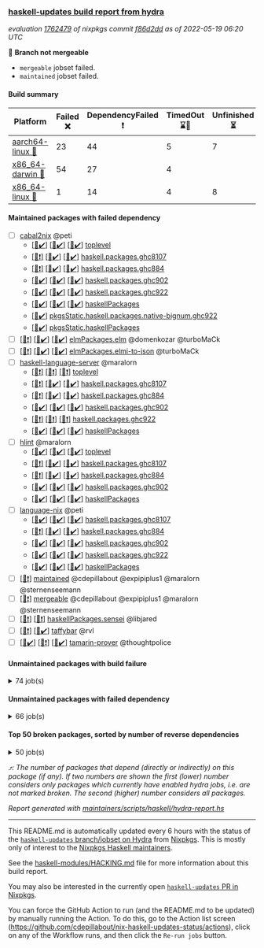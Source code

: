 ### [haskell-updates build report from hydra](https://hydra.nixos.org/jobset/nixpkgs/haskell-updates)
*evaluation [1762479](https://hydra.nixos.org/eval/1762479) of nixpkgs commit [f86d2dd](https://github.com/NixOS/nixpkgs/commits/f86d2dd756d46bb438ec78fca89a749a8f21ad05) as of 2022-05-19 06:20 UTC*

:red_circle: **Branch not mergeable**
  * `mergeable` jobset failed.
  * `maintained` jobset failed.

#### Build summary

 | Platform | Failed :x: | DependencyFailed :heavy_exclamation_mark: | TimedOut :hourglass::no_entry_sign: | Unfinished :hourglass_flowing_sand: | Success :heavy_check_mark: | 
 | --- | --- | --- | --- | --- | --- | 
 | [aarch64-linux :iphone:](https://hydra.nixos.org/eval/1762479?filter=.aarch64-linux) | 23 | 44 | 5 | 7 | 6211 | 
 | [x86_64-darwin :apple:](https://hydra.nixos.org/eval/1762479?filter=.x86_64-darwin) | 54 | 27 | 4 |  | 6143 | 
 | [x86_64-linux :penguin:](https://hydra.nixos.org/eval/1762479?filter=.x86_64-linux) | 1 | 14 | 4 | 8 | 6289 | 
#### Maintained packages with failed dependency
- [ ] [cabal2nix](https://hydra.nixos.org/eval/1762479?filter=cabal2nix) @peti
  - [[:iphone::heavy_check_mark:]](https://hydra.nixos.org/build/177437343) [[:apple::heavy_check_mark:]](https://hydra.nixos.org/build/177437324) [[:penguin::heavy_check_mark:]](https://hydra.nixos.org/build/177437342) [toplevel](https://hydra.nixos.org/eval/1762479?filter=cabal2nix)
  - [[:iphone::heavy_exclamation_mark:]](https://hydra.nixos.org/build/177265163) [[:apple::heavy_check_mark:]](https://hydra.nixos.org/build/177279640) [[:penguin::heavy_check_mark:]](https://hydra.nixos.org/build/177277289) [haskell.packages.ghc8107](https://hydra.nixos.org/eval/1762479?filter=haskell.packages.ghc8107.cabal2nix)
  - [[:iphone::heavy_exclamation_mark:]](https://hydra.nixos.org/build/177267878) [[:apple::heavy_check_mark:]](https://hydra.nixos.org/build/177278312) [[:penguin::heavy_check_mark:]](https://hydra.nixos.org/build/177280110) [haskell.packages.ghc884](https://hydra.nixos.org/eval/1762479?filter=haskell.packages.ghc884.cabal2nix)
  - [[:iphone::heavy_check_mark:]](https://hydra.nixos.org/build/177279425) [[:apple::heavy_check_mark:]](https://hydra.nixos.org/build/177281409) [[:penguin::heavy_check_mark:]](https://hydra.nixos.org/build/177268280) [haskell.packages.ghc902](https://hydra.nixos.org/eval/1762479?filter=haskell.packages.ghc902.cabal2nix)
  - [[:iphone::heavy_check_mark:]](https://hydra.nixos.org/build/177275772) [[:apple::heavy_check_mark:]](https://hydra.nixos.org/build/177282499) [[:penguin::heavy_check_mark:]](https://hydra.nixos.org/build/177264855) [haskell.packages.ghc922](https://hydra.nixos.org/eval/1762479?filter=haskell.packages.ghc922.cabal2nix)
  - [[:iphone::heavy_check_mark:]](https://hydra.nixos.org/build/177274853) [[:apple::heavy_check_mark:]](https://hydra.nixos.org/build/177269448) [[:penguin::heavy_check_mark:]](https://hydra.nixos.org/build/177265853) [haskellPackages](https://hydra.nixos.org/eval/1762479?filter=haskellPackages.cabal2nix)
  -   [[:penguin::heavy_check_mark:]](https://hydra.nixos.org/build/177275525) [pkgsStatic.haskell.packages.native-bignum.ghc922](https://hydra.nixos.org/eval/1762479?filter=pkgsStatic.haskell.packages.native-bignum.ghc922.cabal2nix)
  -   [[:penguin::heavy_check_mark:]](https://hydra.nixos.org/build/177282560) [pkgsStatic.haskellPackages](https://hydra.nixos.org/eval/1762479?filter=pkgsStatic.haskellPackages.cabal2nix)
- [ ] [[:iphone::heavy_exclamation_mark:]](https://hydra.nixos.org/build/177437318) [[:apple::heavy_check_mark:]](https://hydra.nixos.org/build/177437347) [[:penguin::heavy_check_mark:]](https://hydra.nixos.org/build/177437341) [elmPackages.elm](https://hydra.nixos.org/eval/1762479?filter=elmPackages.elm) @domenkozar @turboMaCk
- [ ] [[:iphone::heavy_exclamation_mark:]](https://hydra.nixos.org/build/177281162) [[:apple::heavy_check_mark:]](https://hydra.nixos.org/build/177283211) [[:penguin::heavy_check_mark:]](https://hydra.nixos.org/build/177266874) [elmPackages.elmi-to-json](https://hydra.nixos.org/eval/1762479?filter=elmPackages.elmi-to-json) @turboMaCk
- [ ] [haskell-language-server](https://hydra.nixos.org/eval/1762479?filter=haskell-language-server) @maralorn
  - [[:iphone::heavy_exclamation_mark:]](https://hydra.nixos.org/build/177281890) [[:apple::heavy_exclamation_mark:]](https://hydra.nixos.org/build/177280337) [[:penguin::heavy_exclamation_mark:]](https://hydra.nixos.org/build/177266132) [toplevel](https://hydra.nixos.org/eval/1762479?filter=haskell-language-server)
  - [[:iphone::heavy_exclamation_mark:]](https://hydra.nixos.org/build/177281303) [[:apple::heavy_check_mark:]](https://hydra.nixos.org/build/177276866) [[:penguin::heavy_check_mark:]](https://hydra.nixos.org/build/177283258) [haskell.packages.ghc8107](https://hydra.nixos.org/eval/1762479?filter=haskell.packages.ghc8107.haskell-language-server)
  - [[:iphone::heavy_exclamation_mark:]](https://hydra.nixos.org/build/177280750) [[:apple::heavy_check_mark:]](https://hydra.nixos.org/build/177267799) [[:penguin::heavy_check_mark:]](https://hydra.nixos.org/build/177283789) [haskell.packages.ghc884](https://hydra.nixos.org/eval/1762479?filter=haskell.packages.ghc884.haskell-language-server)
  - [[:iphone::heavy_check_mark:]](https://hydra.nixos.org/build/177270948) [[:apple::heavy_check_mark:]](https://hydra.nixos.org/build/177268894) [[:penguin::heavy_check_mark:]](https://hydra.nixos.org/build/177265103) [haskell.packages.ghc902](https://hydra.nixos.org/eval/1762479?filter=haskell.packages.ghc902.haskell-language-server)
  - [[:iphone::heavy_exclamation_mark:]](https://hydra.nixos.org/build/177269643) [[:apple::heavy_exclamation_mark:]](https://hydra.nixos.org/build/177271493) [[:penguin::heavy_exclamation_mark:]](https://hydra.nixos.org/build/177266738) [haskell.packages.ghc922](https://hydra.nixos.org/eval/1762479?filter=haskell.packages.ghc922.haskell-language-server)
  - [[:iphone::heavy_check_mark:]](https://hydra.nixos.org/build/177280344) [[:apple::heavy_check_mark:]](https://hydra.nixos.org/build/177269016) [[:penguin::heavy_check_mark:]](https://hydra.nixos.org/build/177283942) [haskellPackages](https://hydra.nixos.org/eval/1762479?filter=haskellPackages.haskell-language-server)
- [ ] [hlint](https://hydra.nixos.org/eval/1762479?filter=hlint) @maralorn
  - [[:iphone::heavy_check_mark:]](https://hydra.nixos.org/build/177282428) [[:apple::heavy_check_mark:]](https://hydra.nixos.org/build/177268912) [[:penguin::heavy_check_mark:]](https://hydra.nixos.org/build/177269543) [toplevel](https://hydra.nixos.org/eval/1762479?filter=hlint)
  - [[:iphone::heavy_exclamation_mark:]](https://hydra.nixos.org/build/177267131) [[:apple::heavy_check_mark:]](https://hydra.nixos.org/build/177269664) [[:penguin::heavy_check_mark:]](https://hydra.nixos.org/build/177270157) [haskell.packages.ghc8107](https://hydra.nixos.org/eval/1762479?filter=haskell.packages.ghc8107.hlint)
  - [[:iphone::heavy_exclamation_mark:]](https://hydra.nixos.org/build/177279820) [[:apple::heavy_check_mark:]](https://hydra.nixos.org/build/177279213) [[:penguin::heavy_check_mark:]](https://hydra.nixos.org/build/177281228) [haskell.packages.ghc884](https://hydra.nixos.org/eval/1762479?filter=haskell.packages.ghc884.hlint)
  - [[:iphone::heavy_check_mark:]](https://hydra.nixos.org/build/177280921) [[:apple::heavy_check_mark:]](https://hydra.nixos.org/build/177267679) [[:penguin::heavy_check_mark:]](https://hydra.nixos.org/build/177273487) [haskell.packages.ghc902](https://hydra.nixos.org/eval/1762479?filter=haskell.packages.ghc902.hlint)
  - [[:iphone::heavy_check_mark:]](https://hydra.nixos.org/build/177282727) [[:apple::heavy_check_mark:]](https://hydra.nixos.org/build/177273971) [[:penguin::heavy_check_mark:]](https://hydra.nixos.org/build/177271442) [haskellPackages](https://hydra.nixos.org/eval/1762479?filter=haskellPackages.hlint)
- [ ] [language-nix](https://hydra.nixos.org/eval/1762479?filter=language-nix) @peti
  - [[:iphone::heavy_check_mark:]](https://hydra.nixos.org/build/177269225) [[:apple::heavy_check_mark:]](https://hydra.nixos.org/build/177268167) [[:penguin::heavy_check_mark:]](https://hydra.nixos.org/build/177277610) [haskell.packages.ghc8107](https://hydra.nixos.org/eval/1762479?filter=haskell.packages.ghc8107.language-nix)
  - [[:iphone::heavy_exclamation_mark:]](https://hydra.nixos.org/build/177276535) [[:apple::heavy_check_mark:]](https://hydra.nixos.org/build/177274864) [[:penguin::heavy_check_mark:]](https://hydra.nixos.org/build/177281748) [haskell.packages.ghc884](https://hydra.nixos.org/eval/1762479?filter=haskell.packages.ghc884.language-nix)
  - [[:iphone::heavy_check_mark:]](https://hydra.nixos.org/build/177271855) [[:apple::heavy_check_mark:]](https://hydra.nixos.org/build/177279955) [[:penguin::heavy_check_mark:]](https://hydra.nixos.org/build/177270808) [haskell.packages.ghc902](https://hydra.nixos.org/eval/1762479?filter=haskell.packages.ghc902.language-nix)
  - [[:iphone::heavy_check_mark:]](https://hydra.nixos.org/build/177283081) [[:apple::heavy_check_mark:]](https://hydra.nixos.org/build/177273761) [[:penguin::heavy_check_mark:]](https://hydra.nixos.org/build/177273676) [haskell.packages.ghc922](https://hydra.nixos.org/eval/1762479?filter=haskell.packages.ghc922.language-nix)
  - [[:iphone::heavy_check_mark:]](https://hydra.nixos.org/build/177273367) [[:apple::heavy_check_mark:]](https://hydra.nixos.org/build/177267535) [[:penguin::heavy_check_mark:]](https://hydra.nixos.org/build/177267611) [haskellPackages](https://hydra.nixos.org/eval/1762479?filter=haskellPackages.language-nix)
- [ ] [[:penguin::heavy_exclamation_mark:]](https://hydra.nixos.org/build/177437355) [maintained](https://hydra.nixos.org/eval/1762479?filter=maintained) @cdepillabout @expipiplus1 @maralorn @sternenseemann
- [ ] [[:penguin::heavy_exclamation_mark:]](https://hydra.nixos.org/build/177437346) [mergeable](https://hydra.nixos.org/eval/1762479?filter=mergeable) @cdepillabout @expipiplus1 @maralorn @sternenseemann
- [ ] [[:iphone::heavy_exclamation_mark:]](https://hydra.nixos.org/build/177269821) [[:penguin::heavy_exclamation_mark:]](https://hydra.nixos.org/build/177268313) [haskellPackages.sensei](https://hydra.nixos.org/eval/1762479?filter=haskellPackages.sensei) @libjared
- [ ] [[:iphone::heavy_exclamation_mark:]](https://hydra.nixos.org/build/177275897) [[:penguin::heavy_check_mark:]](https://hydra.nixos.org/build/177267323) [taffybar](https://hydra.nixos.org/eval/1762479?filter=taffybar) @rvl
- [ ] [[:iphone::heavy_check_mark:]](https://hydra.nixos.org/build/177280518) [[:apple::heavy_exclamation_mark:]](https://hydra.nixos.org/build/177266679) [[:penguin::heavy_check_mark:]](https://hydra.nixos.org/build/177275832) [tamarin-prover](https://hydra.nixos.org/eval/1762479?filter=tamarin-prover) @thoughtpolice
#### Unmaintained packages with build failure
<details><summary>74 job(s) </summary>

- [ ] [[:iphone::heavy_check_mark:]](https://hydra.nixos.org/build/177278696) [[:apple::x:]](https://hydra.nixos.org/build/177280862) [[:penguin::heavy_check_mark:]](https://hydra.nixos.org/build/177269689) [haskellPackages.di-core](https://hydra.nixos.org/eval/1762479?filter=haskellPackages.di-core)  :arrow_heading_up: 8 | 11
- [ ] [[:iphone::x:]](https://hydra.nixos.org/build/177280266) [[:apple::heavy_check_mark:]](https://hydra.nixos.org/build/177278844) [[:penguin::heavy_check_mark:]](https://hydra.nixos.org/build/177269810) [haskellPackages.OrderedBits](https://hydra.nixos.org/eval/1762479?filter=haskellPackages.OrderedBits)  :arrow_heading_up: 5 | 36
- [ ] [[:iphone::x:]](https://hydra.nixos.org/build/177277657) [[:apple::heavy_check_mark:]](https://hydra.nixos.org/build/177270180) [[:penguin::heavy_check_mark:]](https://hydra.nixos.org/build/177270075) [haskellPackages.hw-json-simd](https://hydra.nixos.org/eval/1762479?filter=haskellPackages.hw-json-simd)  :arrow_heading_up: 2 | 8
- [ ] [[:iphone::x:]](https://hydra.nixos.org/build/177270102) [[:apple::heavy_check_mark:]](https://hydra.nixos.org/build/177268767) [[:penguin::heavy_check_mark:]](https://hydra.nixos.org/build/177268393) [haskellPackages.hw-simd](https://hydra.nixos.org/eval/1762479?filter=haskellPackages.hw-simd)  :arrow_heading_up: 2 | 8
- [ ] [[:iphone::x:]](https://hydra.nixos.org/build/177273739) [[:apple::heavy_check_mark:]](https://hydra.nixos.org/build/177267343) [[:penguin::heavy_check_mark:]](https://hydra.nixos.org/build/177277135) [haskellPackages.cdar-mBound](https://hydra.nixos.org/eval/1762479?filter=haskellPackages.cdar-mBound)  :arrow_heading_up: 2 | 2
- [ ] [[:iphone::x:]](https://hydra.nixos.org/build/177272073) [[:apple::heavy_check_mark:]](https://hydra.nixos.org/build/177271288) [[:penguin::heavy_check_mark:]](https://hydra.nixos.org/build/177267403) [haskellPackages.quic](https://hydra.nixos.org/eval/1762479?filter=haskellPackages.quic)  :arrow_heading_up: 2 | 2
- [ ] [[:iphone::x:]](https://hydra.nixos.org/build/177272252) [[:apple::heavy_check_mark:]](https://hydra.nixos.org/build/177271239) [[:penguin::heavy_check_mark:]](https://hydra.nixos.org/build/177269084) [haskellPackages.freetype2](https://hydra.nixos.org/eval/1762479?filter=haskellPackages.freetype2)  :arrow_heading_up: 1 | 8
- [ ] [[:iphone::heavy_check_mark:]](https://hydra.nixos.org/build/177268342) [[:apple::x:]](https://hydra.nixos.org/build/177272543) [[:penguin::heavy_check_mark:]](https://hydra.nixos.org/build/177271283) [haskellPackages.free-vector-spaces](https://hydra.nixos.org/eval/1762479?filter=haskellPackages.free-vector-spaces)  :arrow_heading_up: 1 | 7
- [ ] [[:iphone::x:]](https://hydra.nixos.org/build/177283057) [[:apple::heavy_check_mark:]](https://hydra.nixos.org/build/177272756) [[:penguin::heavy_check_mark:]](https://hydra.nixos.org/build/177269180) [haskellPackages.long-double](https://hydra.nixos.org/eval/1762479?filter=haskellPackages.long-double)  :arrow_heading_up: 1 | 2
- [ ] [[:iphone::x:]](https://hydra.nixos.org/build/177275552) [[:apple::x:]](https://hydra.nixos.org/build/177277974) [[:penguin::heavy_check_mark:]](https://hydra.nixos.org/build/177271491) [haskellPackages.easytensor](https://hydra.nixos.org/eval/1762479?filter=haskellPackages.easytensor)  :arrow_heading_up: 1 | 1
- [ ] [[:iphone::heavy_check_mark:]](https://hydra.nixos.org/build/177282014) [[:apple::x:]](https://hydra.nixos.org/build/177276401) [[:penguin::heavy_check_mark:]](https://hydra.nixos.org/build/177272710) [haskellPackages.grab](https://hydra.nixos.org/eval/1762479?filter=haskellPackages.grab)  :arrow_heading_up: 1 | 1
- [ ] [[:iphone::heavy_check_mark:]](https://hydra.nixos.org/build/177268709) [[:apple::x:]](https://hydra.nixos.org/build/177272539) [[:penguin::heavy_check_mark:]](https://hydra.nixos.org/build/177267554) [haskellPackages.keep-alive](https://hydra.nixos.org/eval/1762479?filter=haskellPackages.keep-alive)  :arrow_heading_up: 1 | 1
- [ ] [[:iphone::x:]](https://hydra.nixos.org/build/177272872) [[:apple::heavy_check_mark:]](https://hydra.nixos.org/build/177270648) [[:penguin::heavy_check_mark:]](https://hydra.nixos.org/build/177281774) [haskellPackages.nlopt-haskell](https://hydra.nixos.org/eval/1762479?filter=haskellPackages.nlopt-haskell)  :arrow_heading_up: 1 | 1
- [ ] [[:iphone::x:]](https://hydra.nixos.org/build/177276238) [[:apple::heavy_check_mark:]](https://hydra.nixos.org/build/177266634) [[:penguin::heavy_check_mark:]](https://hydra.nixos.org/build/177265435) [haskellPackages.swisstable](https://hydra.nixos.org/eval/1762479?filter=haskellPackages.swisstable)  :arrow_heading_up: 1 | 1
- [ ] [[:iphone::x:]](https://hydra.nixos.org/build/177282193) [[:apple::heavy_check_mark:]](https://hydra.nixos.org/build/177278394) [[:penguin::heavy_check_mark:]](https://hydra.nixos.org/build/177276830) [haskellPackages.unicode-properties](https://hydra.nixos.org/eval/1762479?filter=haskellPackages.unicode-properties)  :arrow_heading_up: 1 | 1
- [ ] [[:iphone::heavy_check_mark:]](https://hydra.nixos.org/build/177283499) [[:apple::x:]](https://hydra.nixos.org/build/177265465) [[:penguin::heavy_check_mark:]](https://hydra.nixos.org/build/177264941) [haskellPackages.zip](https://hydra.nixos.org/eval/1762479?filter=haskellPackages.zip)  :arrow_heading_up: 0 | 5
- [ ] [[:iphone::heavy_check_mark:]](https://hydra.nixos.org/build/177280743) [[:apple::x:]](https://hydra.nixos.org/build/177272339) [[:penguin::heavy_check_mark:]](https://hydra.nixos.org/build/177276330) [haskellPackages.PyF](https://hydra.nixos.org/eval/1762479?filter=haskellPackages.PyF)  :arrow_heading_up: 0 | 4
- [ ] [[:iphone::heavy_check_mark:]](https://hydra.nixos.org/build/177283640) [[:apple::x:]](https://hydra.nixos.org/build/177281317) [[:penguin::heavy_check_mark:]](https://hydra.nixos.org/build/177278808) [haskellPackages.hmidi](https://hydra.nixos.org/eval/1762479?filter=haskellPackages.hmidi)  :arrow_heading_up: 0 | 4
- [ ] [[:iphone::heavy_check_mark:]](https://hydra.nixos.org/build/177277794) [[:apple::x:]](https://hydra.nixos.org/build/177277962) [[:penguin::heavy_check_mark:]](https://hydra.nixos.org/build/177276494) [haskellPackages.posix-socket](https://hydra.nixos.org/eval/1762479?filter=haskellPackages.posix-socket)  :arrow_heading_up: 0 | 2
- [ ] [[:iphone::heavy_check_mark:]](https://hydra.nixos.org/build/177271201) [[:apple::x:]](https://hydra.nixos.org/build/177271714) [[:penguin::heavy_check_mark:]](https://hydra.nixos.org/build/177273134) [haskellPackages.gi-gdkx11](https://hydra.nixos.org/eval/1762479?filter=haskellPackages.gi-gdkx11)  :arrow_heading_up: 0 | 1
- [ ] [[:iphone::heavy_check_mark:]](https://hydra.nixos.org/build/177266698) [[:apple::x:]](https://hydra.nixos.org/build/177282357) [[:penguin::heavy_check_mark:]](https://hydra.nixos.org/build/177281485) [haskellPackages.hamid](https://hydra.nixos.org/eval/1762479?filter=haskellPackages.hamid)  :arrow_heading_up: 0 | 1
- [ ] [[:iphone::heavy_check_mark:]](https://hydra.nixos.org/build/177277827) [[:apple::x:]](https://hydra.nixos.org/build/177280872) [[:penguin::heavy_check_mark:]](https://hydra.nixos.org/build/177269033) [haskellPackages.hmatrix-morpheus](https://hydra.nixos.org/eval/1762479?filter=haskellPackages.hmatrix-morpheus)  :arrow_heading_up: 0 | 1
- [ ] [[:iphone::heavy_check_mark:]](https://hydra.nixos.org/build/177267922) [[:apple::x:]](https://hydra.nixos.org/build/177282599) [[:penguin::heavy_check_mark:]](https://hydra.nixos.org/build/177265227) [haskellPackages.huckleberry](https://hydra.nixos.org/eval/1762479?filter=haskellPackages.huckleberry)  :arrow_heading_up: 0 | 1
- [ ] [[:iphone::heavy_check_mark:]](https://hydra.nixos.org/build/177282950) [[:apple::x:]](https://hydra.nixos.org/build/177265695) [[:penguin::heavy_check_mark:]](https://hydra.nixos.org/build/177271223) [haskellPackages.openal-ffi](https://hydra.nixos.org/eval/1762479?filter=haskellPackages.openal-ffi)  :arrow_heading_up: 0 | 1
- [ ] [[:iphone::x:]](https://hydra.nixos.org/build/177266677) [[:apple::heavy_check_mark:]](https://hydra.nixos.org/build/177281605) [[:penguin::heavy_check_mark:]](https://hydra.nixos.org/build/177267017) [haskellPackages.picosat](https://hydra.nixos.org/eval/1762479?filter=haskellPackages.picosat)  :arrow_heading_up: 0 | 1
- [ ] [[:iphone::heavy_check_mark:]](https://hydra.nixos.org/build/177278047) [[:apple::x:]](https://hydra.nixos.org/build/177266585) [[:penguin::heavy_check_mark:]](https://hydra.nixos.org/build/177266144) [haskellPackages.select](https://hydra.nixos.org/eval/1762479?filter=haskellPackages.select)  :arrow_heading_up: 0 | 1
- [ ] [[:iphone::heavy_check_mark:]](https://hydra.nixos.org/build/177279782) [[:apple::x:]](https://hydra.nixos.org/build/177273795) [[:penguin::heavy_check_mark:]](https://hydra.nixos.org/build/177277842) [haskellPackages.sysinfo](https://hydra.nixos.org/eval/1762479?filter=haskellPackages.sysinfo)  :arrow_heading_up: 0 | 1
- [ ] [[:iphone::x:]](https://hydra.nixos.org/build/177269770) [[:apple::heavy_check_mark:]](https://hydra.nixos.org/build/177269483) [[:penguin::heavy_check_mark:]](https://hydra.nixos.org/build/177265562) [haskellPackages.txt-sushi](https://hydra.nixos.org/eval/1762479?filter=haskellPackages.txt-sushi)  :arrow_heading_up: 0 | 1
- [ ] [[:iphone::heavy_check_mark:]](https://hydra.nixos.org/build/177267984) [[:apple::x:]](https://hydra.nixos.org/build/177265805) [[:penguin::heavy_check_mark:]](https://hydra.nixos.org/build/177275753) [haskellPackages.FractalArt](https://hydra.nixos.org/eval/1762479?filter=haskellPackages.FractalArt) 
- [ ] [[:iphone::x:]](https://hydra.nixos.org/build/177283838) [[:apple::heavy_check_mark:]](https://hydra.nixos.org/build/177277928) [[:penguin::heavy_check_mark:]](https://hydra.nixos.org/build/177265537) [haskellPackages.HsASA](https://hydra.nixos.org/eval/1762479?filter=haskellPackages.HsASA) 
- [ ] [[:iphone::hourglass::no_entry_sign:]](https://hydra.nixos.org/build/177279950) [[:apple::x:]](https://hydra.nixos.org/build/177276563) [[:penguin::hourglass::no_entry_sign:]](https://hydra.nixos.org/build/177274617) [haskellPackages.bindings-common](https://hydra.nixos.org/eval/1762479?filter=haskellPackages.bindings-common) 
- [ ] [[:iphone::heavy_check_mark:]](https://hydra.nixos.org/build/177266974) [[:apple::x:]](https://hydra.nixos.org/build/177267548) [[:penguin::heavy_check_mark:]](https://hydra.nixos.org/build/177274196) [haskellPackages.chiphunk](https://hydra.nixos.org/eval/1762479?filter=haskellPackages.chiphunk) 
- [ ] [[:iphone::x:]](https://hydra.nixos.org/build/177271517) [[:apple::heavy_check_mark:]](https://hydra.nixos.org/build/177282982) [[:penguin::heavy_check_mark:]](https://hydra.nixos.org/build/177271583) [haskellPackages.comfort-fftw](https://hydra.nixos.org/eval/1762479?filter=haskellPackages.comfort-fftw) 
- [ ] [[:iphone::heavy_check_mark:]](https://hydra.nixos.org/build/177283520) [[:apple::x:]](https://hydra.nixos.org/build/177280108) [[:penguin::heavy_check_mark:]](https://hydra.nixos.org/build/177272570) [haskellPackages.diskhash](https://hydra.nixos.org/eval/1762479?filter=haskellPackages.diskhash) 
- [ ] [[:iphone::x:]](https://hydra.nixos.org/build/177279377) [[:apple::heavy_check_mark:]](https://hydra.nixos.org/build/177271827) [[:penguin::heavy_check_mark:]](https://hydra.nixos.org/build/177271261) [haskellPackages.env-extra](https://hydra.nixos.org/eval/1762479?filter=haskellPackages.env-extra) 
- [ ] [[:iphone::heavy_check_mark:]](https://hydra.nixos.org/build/177269424) [[:apple::x:]](https://hydra.nixos.org/build/177275393) [[:penguin::heavy_check_mark:]](https://hydra.nixos.org/build/177269683) [haskellPackages.epub-tools](https://hydra.nixos.org/eval/1762479?filter=haskellPackages.epub-tools) 
- [ ] [[:iphone::heavy_check_mark:]](https://hydra.nixos.org/build/177270642) [[:apple::x:]](https://hydra.nixos.org/build/177277317) [[:penguin::heavy_check_mark:]](https://hydra.nixos.org/build/177279974) [haskellPackages.fudgets](https://hydra.nixos.org/eval/1762479?filter=haskellPackages.fudgets) 
- [ ] [[:iphone::heavy_check_mark:]](https://hydra.nixos.org/build/177267670) [[:apple::x:]](https://hydra.nixos.org/build/177272805) [[:penguin::heavy_check_mark:]](https://hydra.nixos.org/build/177267209) [haskellPackages.gerrit](https://hydra.nixos.org/eval/1762479?filter=haskellPackages.gerrit) 
- [ ] [[:iphone::heavy_check_mark:]](https://hydra.nixos.org/build/177269248) [[:apple::x:]](https://hydra.nixos.org/build/177275992) [[:penguin::heavy_check_mark:]](https://hydra.nixos.org/build/177274902) [haskellPackages.ghc-gc-hook](https://hydra.nixos.org/eval/1762479?filter=haskellPackages.ghc-gc-hook) 
- [ ] [[:apple::x:]](https://hydra.nixos.org/build/177265693) [haskellPackages.gi-gtkosxapplication](https://hydra.nixos.org/eval/1762479?filter=haskellPackages.gi-gtkosxapplication) 
- [ ] [[:iphone::x:]](https://hydra.nixos.org/build/177437336) [[:penguin::heavy_check_mark:]](https://hydra.nixos.org/build/177437326) [haskellPackages.gnome-keyring](https://hydra.nixos.org/eval/1762479?filter=haskellPackages.gnome-keyring) 
- [ ] [[:apple::x:]](https://hydra.nixos.org/build/177266277) [haskellPackages.gtk-mac-integration](https://hydra.nixos.org/eval/1762479?filter=haskellPackages.gtk-mac-integration) 
- [ ] [[:iphone::heavy_check_mark:]](https://hydra.nixos.org/build/177274702) [[:apple::x:]](https://hydra.nixos.org/build/177269208) [[:penguin::heavy_check_mark:]](https://hydra.nixos.org/build/177265578) [haskellPackages.gtk-traymanager](https://hydra.nixos.org/eval/1762479?filter=haskellPackages.gtk-traymanager) 
- [ ] [[:apple::x:]](https://hydra.nixos.org/build/177269583) [haskellPackages.gtk3-mac-integration](https://hydra.nixos.org/eval/1762479?filter=haskellPackages.gtk3-mac-integration) 
- [ ] [[:iphone::heavy_check_mark:]](https://hydra.nixos.org/build/177280998) [[:apple::x:]](https://hydra.nixos.org/build/177271726) [[:penguin::heavy_check_mark:]](https://hydra.nixos.org/build/177276873) [haskellPackages.hid](https://hydra.nixos.org/eval/1762479?filter=haskellPackages.hid) 
- [ ] [[:iphone::heavy_check_mark:]](https://hydra.nixos.org/build/177278197) [[:apple::x:]](https://hydra.nixos.org/build/177277833) [[:penguin::heavy_check_mark:]](https://hydra.nixos.org/build/177271287) [haskellPackages.hinotify-conduit](https://hydra.nixos.org/eval/1762479?filter=haskellPackages.hinotify-conduit) 
- [ ] [[:iphone::heavy_check_mark:]](https://hydra.nixos.org/build/177281467) [[:apple::x:]](https://hydra.nixos.org/build/177271824) [[:penguin::heavy_check_mark:]](https://hydra.nixos.org/build/177278839) [haskellPackages.hsshellscript](https://hydra.nixos.org/eval/1762479?filter=haskellPackages.hsshellscript) 
- [ ] [[:iphone::heavy_check_mark:]](https://hydra.nixos.org/build/177272209) [[:apple::x:]](https://hydra.nixos.org/build/177276055) [[:penguin::heavy_check_mark:]](https://hydra.nixos.org/build/177268788) [haskellPackages.hssourceinfo](https://hydra.nixos.org/eval/1762479?filter=haskellPackages.hssourceinfo) 
- [ ] [[:iphone::heavy_check_mark:]](https://hydra.nixos.org/build/177272215) [[:apple::x:]](https://hydra.nixos.org/build/177283045) [[:penguin::heavy_check_mark:]](https://hydra.nixos.org/build/177273667) [haskellPackages.ipcvar](https://hydra.nixos.org/eval/1762479?filter=haskellPackages.ipcvar) 
- [ ] [[:iphone::x:]](https://hydra.nixos.org/build/177274676) [[:apple::heavy_check_mark:]](https://hydra.nixos.org/build/177266061) [[:penguin::heavy_check_mark:]](https://hydra.nixos.org/build/177270313) [haskellPackages.jammittools](https://hydra.nixos.org/eval/1762479?filter=haskellPackages.jammittools) 
- [ ] [[:apple::x:]](https://hydra.nixos.org/build/177270698) [haskellPackages.kqueue](https://hydra.nixos.org/eval/1762479?filter=haskellPackages.kqueue) 
- [ ] [[:iphone::x:]](https://hydra.nixos.org/build/177266485) [[:apple::x:]](https://hydra.nixos.org/build/177272081) [[:penguin::x:]](https://hydra.nixos.org/build/177277296) [haskellPackages.lambdabot-telegram-plugins](https://hydra.nixos.org/eval/1762479?filter=haskellPackages.lambdabot-telegram-plugins) 
- [ ] [[:iphone::heavy_check_mark:]](https://hydra.nixos.org/build/177280104) [[:apple::x:]](https://hydra.nixos.org/build/177278785) [[:penguin::heavy_check_mark:]](https://hydra.nixos.org/build/177280964) [haskellPackages.linux-framebuffer](https://hydra.nixos.org/eval/1762479?filter=haskellPackages.linux-framebuffer) 
- [ ] [[:iphone::heavy_check_mark:]](https://hydra.nixos.org/build/177274408) [[:apple::x:]](https://hydra.nixos.org/build/177272659) [[:penguin::heavy_check_mark:]](https://hydra.nixos.org/build/177278227) [haskellPackages.mediawiki2latex](https://hydra.nixos.org/eval/1762479?filter=haskellPackages.mediawiki2latex) 
- [ ] [[:iphone::heavy_check_mark:]](https://hydra.nixos.org/build/177278743) [[:apple::x:]](https://hydra.nixos.org/build/177282759) [[:penguin::heavy_check_mark:]](https://hydra.nixos.org/build/177282638) [haskellPackages.mercury-api](https://hydra.nixos.org/eval/1762479?filter=haskellPackages.mercury-api) 
- [ ] [[:iphone::heavy_check_mark:]](https://hydra.nixos.org/build/177266412) [[:apple::x:]](https://hydra.nixos.org/build/177269627) [[:penguin::heavy_check_mark:]](https://hydra.nixos.org/build/177266932) [haskellPackages.nano-cryptr](https://hydra.nixos.org/eval/1762479?filter=haskellPackages.nano-cryptr) 
- [ ] [[:iphone::heavy_check_mark:]](https://hydra.nixos.org/build/177282057) [[:apple::x:]](https://hydra.nixos.org/build/177278519) [[:penguin::heavy_check_mark:]](https://hydra.nixos.org/build/177264764) [haskellPackages.persistent-pagination](https://hydra.nixos.org/eval/1762479?filter=haskellPackages.persistent-pagination) 
- [ ] [[:iphone::heavy_check_mark:]](https://hydra.nixos.org/build/177265645) [[:apple::x:]](https://hydra.nixos.org/build/177268309) [[:penguin::heavy_check_mark:]](https://hydra.nixos.org/build/177268863) [haskellPackages.phatsort](https://hydra.nixos.org/eval/1762479?filter=haskellPackages.phatsort) 
- [ ] [[:iphone::heavy_check_mark:]](https://hydra.nixos.org/build/177266046) [[:apple::x:]](https://hydra.nixos.org/build/177271129) [[:penguin::heavy_check_mark:]](https://hydra.nixos.org/build/177269192) [haskellPackages.ping-wrapper](https://hydra.nixos.org/eval/1762479?filter=haskellPackages.ping-wrapper) 
- [ ] [[:iphone::heavy_check_mark:]](https://hydra.nixos.org/build/177273145) [[:apple::x:]](https://hydra.nixos.org/build/177277084) [[:penguin::heavy_check_mark:]](https://hydra.nixos.org/build/177269985) [haskellPackages.posix-timer](https://hydra.nixos.org/eval/1762479?filter=haskellPackages.posix-timer) 
- [ ] [[:iphone::heavy_check_mark:]](https://hydra.nixos.org/build/177268159) [[:apple::x:]](https://hydra.nixos.org/build/177278220) [[:penguin::heavy_check_mark:]](https://hydra.nixos.org/build/177271634) [haskellPackages.pthread](https://hydra.nixos.org/eval/1762479?filter=haskellPackages.pthread) 
- [ ] [[:iphone::heavy_check_mark:]](https://hydra.nixos.org/build/177270599) [[:apple::x:]](https://hydra.nixos.org/build/177271605) [[:penguin::heavy_check_mark:]](https://hydra.nixos.org/build/177266924) [haskellPackages.reserve](https://hydra.nixos.org/eval/1762479?filter=haskellPackages.reserve) 
- [ ] [[:iphone::x:]](https://hydra.nixos.org/build/177268073) [[:apple::heavy_check_mark:]](https://hydra.nixos.org/build/177272440) [[:penguin::heavy_check_mark:]](https://hydra.nixos.org/build/177276994) [haskellPackages.risc386](https://hydra.nixos.org/eval/1762479?filter=haskellPackages.risc386) 
- [ ] [[:iphone::heavy_check_mark:]](https://hydra.nixos.org/build/177270888) [[:apple::x:]](https://hydra.nixos.org/build/177278836) [[:penguin::heavy_check_mark:]](https://hydra.nixos.org/build/177277787) [haskellPackages.sfml-audio](https://hydra.nixos.org/eval/1762479?filter=haskellPackages.sfml-audio) 
- [ ] [[:iphone::heavy_check_mark:]](https://hydra.nixos.org/build/177268210) [[:apple::x:]](https://hydra.nixos.org/build/177268298) [[:penguin::heavy_check_mark:]](https://hydra.nixos.org/build/177274639) [haskellPackages.shared-memory](https://hydra.nixos.org/eval/1762479?filter=haskellPackages.shared-memory) 
- [ ] [[:iphone::heavy_check_mark:]](https://hydra.nixos.org/build/177271016) [[:apple::x:]](https://hydra.nixos.org/build/177268686) [[:penguin::heavy_check_mark:]](https://hydra.nixos.org/build/177271285) [haskellPackages.skews](https://hydra.nixos.org/eval/1762479?filter=haskellPackages.skews) 
- [ ] [[:iphone::x:]](https://hydra.nixos.org/build/177264911) [[:apple::x:]](https://hydra.nixos.org/build/177283006) [[:penguin::heavy_check_mark:]](https://hydra.nixos.org/build/177276777) [haskellPackages.slugify](https://hydra.nixos.org/eval/1762479?filter=haskellPackages.slugify) 
- [ ] [[:iphone::heavy_check_mark:]](https://hydra.nixos.org/build/177264748) [[:apple::x:]](https://hydra.nixos.org/build/177272159) [[:penguin::heavy_check_mark:]](https://hydra.nixos.org/build/177282384) [haskellPackages.tailfile-hinotify](https://hydra.nixos.org/eval/1762479?filter=haskellPackages.tailfile-hinotify) 
- [ ] [[:iphone::x:]](https://hydra.nixos.org/build/177269276) [[:apple::heavy_check_mark:]](https://hydra.nixos.org/build/177279627) [[:penguin::heavy_check_mark:]](https://hydra.nixos.org/build/177271916) [haskellPackages.wiringPi](https://hydra.nixos.org/eval/1762479?filter=haskellPackages.wiringPi) 
- [ ] [[:iphone::x:]](https://hydra.nixos.org/build/177282046) [[:apple::heavy_check_mark:]](https://hydra.nixos.org/build/177274705) [[:penguin::heavy_check_mark:]](https://hydra.nixos.org/build/177283593) [haskellPackages.x86-64bit](https://hydra.nixos.org/eval/1762479?filter=haskellPackages.x86-64bit) 
- [ ] [[:iphone::heavy_check_mark:]](https://hydra.nixos.org/build/177276507) [[:apple::x:]](https://hydra.nixos.org/build/177278228) [[:penguin::heavy_check_mark:]](https://hydra.nixos.org/build/177282501) [haskellPackages.xmonad-utils](https://hydra.nixos.org/eval/1762479?filter=haskellPackages.xmonad-utils) 
- [ ] [[:iphone::heavy_check_mark:]](https://hydra.nixos.org/build/177266019) [[:apple::x:]](https://hydra.nixos.org/build/177279582) [[:penguin::heavy_check_mark:]](https://hydra.nixos.org/build/177281533) [haskellPackages.yoga](https://hydra.nixos.org/eval/1762479?filter=haskellPackages.yoga) 
- [ ] [[:iphone::heavy_check_mark:]](https://hydra.nixos.org/build/177281758) [[:apple::x:]](https://hydra.nixos.org/build/177266560) [[:penguin::heavy_check_mark:]](https://hydra.nixos.org/build/177280703) [haskellPackages.zot](https://hydra.nixos.org/eval/1762479?filter=haskellPackages.zot) 
- [ ] [[:iphone::heavy_check_mark:]](https://hydra.nixos.org/build/177272236) [[:apple::x:]](https://hydra.nixos.org/build/177281000) [[:penguin::heavy_check_mark:]](https://hydra.nixos.org/build/177281943) [haskellPackages.zxcvbn-c](https://hydra.nixos.org/eval/1762479?filter=haskellPackages.zxcvbn-c) 
</details>

#### Unmaintained packages with failed dependency
<details><summary>66 job(s) </summary>

- [ ] [ghc-lib-parser-ex](https://hydra.nixos.org/eval/1762479?filter=ghc-lib-parser-ex)  :arrow_heading_up: 21 | 37
  - [[:iphone::heavy_check_mark:]](https://hydra.nixos.org/build/177279398) [[:apple::heavy_check_mark:]](https://hydra.nixos.org/build/177275273) [[:penguin::heavy_check_mark:]](https://hydra.nixos.org/build/177269157) [haskell.packages.ghc8107](https://hydra.nixos.org/eval/1762479?filter=haskell.packages.ghc8107.ghc-lib-parser-ex)
  - [[:iphone::heavy_exclamation_mark:]](https://hydra.nixos.org/build/177283607) [[:apple::heavy_check_mark:]](https://hydra.nixos.org/build/177274020) [[:penguin::heavy_check_mark:]](https://hydra.nixos.org/build/177280409) [haskell.packages.ghc884](https://hydra.nixos.org/eval/1762479?filter=haskell.packages.ghc884.ghc-lib-parser-ex)
  - [[:iphone::heavy_check_mark:]](https://hydra.nixos.org/build/177269559) [[:apple::heavy_check_mark:]](https://hydra.nixos.org/build/177270329) [[:penguin::heavy_check_mark:]](https://hydra.nixos.org/build/177265188) [haskell.packages.ghc902](https://hydra.nixos.org/eval/1762479?filter=haskell.packages.ghc902.ghc-lib-parser-ex)
  - [[:iphone::heavy_check_mark:]](https://hydra.nixos.org/build/177276985) [[:apple::heavy_check_mark:]](https://hydra.nixos.org/build/177283818) [[:penguin::heavy_check_mark:]](https://hydra.nixos.org/build/177281728) [haskellPackages](https://hydra.nixos.org/eval/1762479?filter=haskellPackages.ghc-lib-parser-ex)
- [ ] [[:iphone::heavy_check_mark:]](https://hydra.nixos.org/build/177275675) [[:apple::heavy_exclamation_mark:]](https://hydra.nixos.org/build/177268221) [[:penguin::heavy_check_mark:]](https://hydra.nixos.org/build/177265862) [haskellPackages.di-handle](https://hydra.nixos.org/eval/1762479?filter=haskellPackages.di-handle)  :arrow_heading_up: 6 | 9
- [ ] [[:iphone::heavy_check_mark:]](https://hydra.nixos.org/build/177283350) [[:apple::heavy_exclamation_mark:]](https://hydra.nixos.org/build/177280875) [[:penguin::heavy_check_mark:]](https://hydra.nixos.org/build/177272952) [haskellPackages.di-monad](https://hydra.nixos.org/eval/1762479?filter=haskellPackages.di-monad)  :arrow_heading_up: 6 | 9
- [ ] [[:iphone::heavy_check_mark:]](https://hydra.nixos.org/build/177281904) [[:apple::heavy_exclamation_mark:]](https://hydra.nixos.org/build/177272169) [[:penguin::heavy_check_mark:]](https://hydra.nixos.org/build/177283084) [haskellPackages.di-df1](https://hydra.nixos.org/eval/1762479?filter=haskellPackages.di-df1)  :arrow_heading_up: 5 | 8
- [ ] [[:iphone::heavy_exclamation_mark:]](https://hydra.nixos.org/build/177271305) [[:apple::heavy_check_mark:]](https://hydra.nixos.org/build/177277337) [[:penguin::heavy_check_mark:]](https://hydra.nixos.org/build/177278589) [haskellPackages.PrimitiveArray](https://hydra.nixos.org/eval/1762479?filter=haskellPackages.PrimitiveArray)  :arrow_heading_up: 4 | 35
- [ ] [[:iphone::heavy_exclamation_mark:]](https://hydra.nixos.org/build/177272991) [[:apple::heavy_check_mark:]](https://hydra.nixos.org/build/177272631) [[:penguin::heavy_check_mark:]](https://hydra.nixos.org/build/177276396) [haskellPackages.BiobaseTypes](https://hydra.nixos.org/eval/1762479?filter=haskellPackages.BiobaseTypes)  :arrow_heading_up: 3 | 21
- [ ] [hoogle](https://hydra.nixos.org/eval/1762479?filter=hoogle)  :arrow_heading_up: 2 | 3
  - [[:iphone::heavy_exclamation_mark:]](https://hydra.nixos.org/build/177268228) [[:apple::heavy_check_mark:]](https://hydra.nixos.org/build/177265741) [[:penguin::heavy_check_mark:]](https://hydra.nixos.org/build/177275194) [haskell.packages.ghc8107](https://hydra.nixos.org/eval/1762479?filter=haskell.packages.ghc8107.hoogle)
  - [[:iphone::heavy_exclamation_mark:]](https://hydra.nixos.org/build/177278772) [[:apple::heavy_check_mark:]](https://hydra.nixos.org/build/177271132) [[:penguin::heavy_check_mark:]](https://hydra.nixos.org/build/177273064) [haskell.packages.ghc884](https://hydra.nixos.org/eval/1762479?filter=haskell.packages.ghc884.hoogle)
  - [[:iphone::heavy_check_mark:]](https://hydra.nixos.org/build/177266234) [[:apple::heavy_check_mark:]](https://hydra.nixos.org/build/177274038) [[:penguin::heavy_check_mark:]](https://hydra.nixos.org/build/177266347) [haskell.packages.ghc902](https://hydra.nixos.org/eval/1762479?filter=haskell.packages.ghc902.hoogle)
  - [[:iphone::heavy_exclamation_mark:]](https://hydra.nixos.org/build/177275406) [[:apple::heavy_check_mark:]](https://hydra.nixos.org/build/177281902) [[:penguin::heavy_check_mark:]](https://hydra.nixos.org/build/177279915) [haskell.packages.ghc922](https://hydra.nixos.org/eval/1762479?filter=haskell.packages.ghc922.hoogle)
  - [[:iphone::heavy_check_mark:]](https://hydra.nixos.org/build/177277037) [[:apple::heavy_check_mark:]](https://hydra.nixos.org/build/177264997) [[:penguin::heavy_check_mark:]](https://hydra.nixos.org/build/177268327) [haskellPackages](https://hydra.nixos.org/eval/1762479?filter=haskellPackages.hoogle)
- [ ] [[:iphone::heavy_exclamation_mark:]](https://hydra.nixos.org/build/177283066) [[:apple::heavy_check_mark:]](https://hydra.nixos.org/build/177265182) [[:penguin::heavy_check_mark:]](https://hydra.nixos.org/build/177278466) [haskellPackages.BiobaseENA](https://hydra.nixos.org/eval/1762479?filter=haskellPackages.BiobaseENA)  :arrow_heading_up: 1 | 18
- [ ] [[:iphone::heavy_check_mark:]](https://hydra.nixos.org/build/177270449) [[:apple::heavy_exclamation_mark:]](https://hydra.nixos.org/build/177266293) [[:penguin::heavy_check_mark:]](https://hydra.nixos.org/build/177282278) [haskellPackages.di-polysemy](https://hydra.nixos.org/eval/1762479?filter=haskellPackages.di-polysemy)  :arrow_heading_up: 1 | 4
- [ ] [[:iphone::heavy_exclamation_mark:]](https://hydra.nixos.org/build/177268793) [[:apple::heavy_check_mark:]](https://hydra.nixos.org/build/177268038) [[:penguin::heavy_check_mark:]](https://hydra.nixos.org/build/177272556) [haskellPackages.aern2-mp](https://hydra.nixos.org/eval/1762479?filter=haskellPackages.aern2-mp)  :arrow_heading_up: 1 | 1
- [ ] [[:iphone::heavy_exclamation_mark:]](https://hydra.nixos.org/build/177268247) [[:apple::heavy_check_mark:]](https://hydra.nixos.org/build/177268275) [[:penguin::heavy_check_mark:]](https://hydra.nixos.org/build/177275149) [haskellPackages.http3](https://hydra.nixos.org/eval/1762479?filter=haskellPackages.http3)  :arrow_heading_up: 1 | 1
- [ ] [[:iphone::heavy_check_mark:]](https://hydra.nixos.org/build/177269496) [[:apple::heavy_exclamation_mark:]](https://hydra.nixos.org/build/177271575) [[:penguin::heavy_check_mark:]](https://hydra.nixos.org/build/177271097) [haskellPackages.moto](https://hydra.nixos.org/eval/1762479?filter=haskellPackages.moto)  :arrow_heading_up: 1 | 1
- [ ] [[:iphone::heavy_check_mark:]](https://hydra.nixos.org/build/177278108) [[:apple::heavy_exclamation_mark:]](https://hydra.nixos.org/build/177266009) [[:penguin::heavy_check_mark:]](https://hydra.nixos.org/build/177280536) [haskellPackages.wss-client](https://hydra.nixos.org/eval/1762479?filter=haskellPackages.wss-client)  :arrow_heading_up: 1 | 1
- [ ] [[:iphone::heavy_exclamation_mark:]](https://hydra.nixos.org/build/177279663) [[:apple::heavy_check_mark:]](https://hydra.nixos.org/build/177268333) [[:penguin::heavy_check_mark:]](https://hydra.nixos.org/build/177278822) [haskellPackages.BiobaseXNA](https://hydra.nixos.org/eval/1762479?filter=haskellPackages.BiobaseXNA)  :arrow_heading_up: 0 | 17
- [ ] [[:iphone::heavy_exclamation_mark:]](https://hydra.nixos.org/build/177280822) [[:apple::heavy_check_mark:]](https://hydra.nixos.org/build/177268256) [[:penguin::heavy_check_mark:]](https://hydra.nixos.org/build/177279099) [haskellPackages.hw-json-standard-cursor](https://hydra.nixos.org/eval/1762479?filter=haskellPackages.hw-json-standard-cursor)  :arrow_heading_up: 0 | 6
- [ ] [[:iphone::heavy_exclamation_mark:]](https://hydra.nixos.org/build/177279283) [[:apple::heavy_check_mark:]](https://hydra.nixos.org/build/177268281) [[:penguin::heavy_check_mark:]](https://hydra.nixos.org/build/177281645) [haskellPackages.hw-json-simple-cursor](https://hydra.nixos.org/eval/1762479?filter=haskellPackages.hw-json-simple-cursor)  :arrow_heading_up: 0 | 4
- [ ] [[:iphone::heavy_exclamation_mark:]](https://hydra.nixos.org/build/177274233) [[:apple::heavy_check_mark:]](https://hydra.nixos.org/build/177283265) [[:penguin::heavy_check_mark:]](https://hydra.nixos.org/build/177273575) [haskellPackages.BiobaseFasta](https://hydra.nixos.org/eval/1762479?filter=haskellPackages.BiobaseFasta)  :arrow_heading_up: 0 | 3
- [ ] [[:iphone::heavy_exclamation_mark:]](https://hydra.nixos.org/build/177273787) [[:apple::heavy_check_mark:]](https://hydra.nixos.org/build/177277557) [[:penguin::heavy_check_mark:]](https://hydra.nixos.org/build/177265896) [haskellPackages.hw-dsv](https://hydra.nixos.org/eval/1762479?filter=haskellPackages.hw-dsv)  :arrow_heading_up: 0 | 3
- [ ] [[:iphone::heavy_check_mark:]](https://hydra.nixos.org/build/177270018) [[:apple::heavy_exclamation_mark:]](https://hydra.nixos.org/build/177272415) [[:penguin::heavy_check_mark:]](https://hydra.nixos.org/build/177264887) [haskellPackages.di](https://hydra.nixos.org/eval/1762479?filter=haskellPackages.di)  :arrow_heading_up: 0 | 2
- [ ] [[:iphone::heavy_check_mark:]](https://hydra.nixos.org/build/177270199) [[:apple::heavy_exclamation_mark:]](https://hydra.nixos.org/build/177269057) [[:penguin::heavy_check_mark:]](https://hydra.nixos.org/build/177279031) [haskellPackages.dde](https://hydra.nixos.org/eval/1762479?filter=haskellPackages.dde)  :arrow_heading_up: 0 | 1
- [ ] [[:iphone::heavy_exclamation_mark:]](https://hydra.nixos.org/build/177275054) [[:apple::heavy_exclamation_mark:]](https://hydra.nixos.org/build/177269387) [[:penguin::heavy_exclamation_mark:]](https://hydra.nixos.org/build/177268415) [haskellPackages.GuiHaskell](https://hydra.nixos.org/eval/1762479?filter=haskellPackages.GuiHaskell) 
- [ ] [[:iphone::heavy_exclamation_mark:]](https://hydra.nixos.org/build/177283539) [[:apple::heavy_exclamation_mark:]](https://hydra.nixos.org/build/177271082) [[:penguin::heavy_exclamation_mark:]](https://hydra.nixos.org/build/177278596) [haskellPackages.HPlot](https://hydra.nixos.org/eval/1762479?filter=haskellPackages.HPlot) 
- [ ] [[:iphone::heavy_exclamation_mark:]](https://hydra.nixos.org/build/177267562) [[:apple::heavy_check_mark:]](https://hydra.nixos.org/build/177265867) [[:penguin::heavy_check_mark:]](https://hydra.nixos.org/build/177270445) [haskellPackages.aern2-real](https://hydra.nixos.org/eval/1762479?filter=haskellPackages.aern2-real) 
- [ ] [[:iphone::heavy_exclamation_mark:]](https://hydra.nixos.org/build/177274308) [[:apple::heavy_check_mark:]](https://hydra.nixos.org/build/177277994) [[:penguin::heavy_check_mark:]](https://hydra.nixos.org/build/177280434) [haskellPackages.align-audio](https://hydra.nixos.org/eval/1762479?filter=haskellPackages.align-audio) 
- [ ] [[:iphone::heavy_exclamation_mark:]](https://hydra.nixos.org/build/177272293) [[:apple::heavy_exclamation_mark:]](https://hydra.nixos.org/build/177272853) [[:penguin::heavy_exclamation_mark:]](https://hydra.nixos.org/build/177278833) [haskellPackages.bluetile](https://hydra.nixos.org/eval/1762479?filter=haskellPackages.bluetile) 
- [ ] [bootGhcjs](https://hydra.nixos.org/eval/1762479?filter=bootGhcjs) 
  - [[:iphone::heavy_exclamation_mark:]](https://hydra.nixos.org/build/177272697) [[:apple::heavy_check_mark:]](https://hydra.nixos.org/build/177281558) [[:penguin::heavy_check_mark:]](https://hydra.nixos.org/build/177276572) [haskell.compiler.ghcjs](https://hydra.nixos.org/eval/1762479?filter=haskell.compiler.ghcjs.bootGhcjs)
  - [[:iphone::heavy_exclamation_mark:]](https://hydra.nixos.org/build/177267273) [[:apple::heavy_check_mark:]](https://hydra.nixos.org/build/177264851) [[:penguin::heavy_check_mark:]](https://hydra.nixos.org/build/177265362) [haskell.compiler.ghcjs810](https://hydra.nixos.org/eval/1762479?filter=haskell.compiler.ghcjs810.bootGhcjs)
- [ ] [cabal2nix-unstable](https://hydra.nixos.org/eval/1762479?filter=cabal2nix-unstable) 
  - [[:iphone::heavy_exclamation_mark:]](https://hydra.nixos.org/build/177437319) [[:apple::heavy_check_mark:]](https://hydra.nixos.org/build/177437322) [[:penguin::heavy_check_mark:]](https://hydra.nixos.org/build/177437331) [haskell.packages.ghc8107](https://hydra.nixos.org/eval/1762479?filter=haskell.packages.ghc8107.cabal2nix-unstable)
  - [[:iphone::heavy_exclamation_mark:]](https://hydra.nixos.org/build/177437314) [[:apple::heavy_check_mark:]](https://hydra.nixos.org/build/177437340) [[:penguin::heavy_check_mark:]](https://hydra.nixos.org/build/177437354) [haskell.packages.ghc884](https://hydra.nixos.org/eval/1762479?filter=haskell.packages.ghc884.cabal2nix-unstable)
  - [[:iphone::heavy_check_mark:]](https://hydra.nixos.org/build/177437344) [[:apple::heavy_check_mark:]](https://hydra.nixos.org/build/177437359) [[:penguin::heavy_check_mark:]](https://hydra.nixos.org/build/177437327) [haskell.packages.ghc902](https://hydra.nixos.org/eval/1762479?filter=haskell.packages.ghc902.cabal2nix-unstable)
  - [[:iphone::heavy_check_mark:]](https://hydra.nixos.org/build/177437357) [[:apple::heavy_check_mark:]](https://hydra.nixos.org/build/177437329) [[:penguin::heavy_check_mark:]](https://hydra.nixos.org/build/177437315) [haskell.packages.ghc922](https://hydra.nixos.org/eval/1762479?filter=haskell.packages.ghc922.cabal2nix-unstable)
  - [[:iphone::heavy_check_mark:]](https://hydra.nixos.org/build/177437323) [[:apple::heavy_check_mark:]](https://hydra.nixos.org/build/177437320) [[:penguin::heavy_check_mark:]](https://hydra.nixos.org/build/177437334) [haskellPackages](https://hydra.nixos.org/eval/1762479?filter=haskellPackages.cabal2nix-unstable)
- [ ] [[:iphone::heavy_exclamation_mark:]](https://hydra.nixos.org/build/177272157) [[:apple::heavy_exclamation_mark:]](https://hydra.nixos.org/build/177266420) [[:penguin::heavy_check_mark:]](https://hydra.nixos.org/build/177266964) [haskellPackages.easytensor-vulkan](https://hydra.nixos.org/eval/1762479?filter=haskellPackages.easytensor-vulkan) 
- [ ] [[:iphone::heavy_exclamation_mark:]](https://hydra.nixos.org/build/177266600) [[:apple::heavy_exclamation_mark:]](https://hydra.nixos.org/build/177280285) [[:penguin::heavy_exclamation_mark:]](https://hydra.nixos.org/build/177274157) [haskellPackages.gladexml-accessor](https://hydra.nixos.org/eval/1762479?filter=haskellPackages.gladexml-accessor) 
- [ ] [[:iphone::heavy_check_mark:]](https://hydra.nixos.org/build/177266024) [[:apple::heavy_exclamation_mark:]](https://hydra.nixos.org/build/177269555) [[:penguin::heavy_check_mark:]](https://hydra.nixos.org/build/177270991) [haskellPackages.grab-form](https://hydra.nixos.org/eval/1762479?filter=haskellPackages.grab-form) 
- [ ] [[:iphone::heavy_exclamation_mark:]](https://hydra.nixos.org/build/177266731) [[:apple::heavy_exclamation_mark:]](https://hydra.nixos.org/build/177280198) [[:penguin::heavy_exclamation_mark:]](https://hydra.nixos.org/build/177277815) [haskellPackages.gtk2hs-cast-glade](https://hydra.nixos.org/eval/1762479?filter=haskellPackages.gtk2hs-cast-glade) 
- [ ] [[:iphone::heavy_exclamation_mark:]](https://hydra.nixos.org/build/177280063) [[:apple::heavy_check_mark:]](https://hydra.nixos.org/build/177278305) [[:penguin::heavy_check_mark:]](https://hydra.nixos.org/build/177278313) [haskellPackages.harfbuzz-pure](https://hydra.nixos.org/eval/1762479?filter=haskellPackages.harfbuzz-pure) 
- [ ] [[:iphone::heavy_exclamation_mark:]](https://hydra.nixos.org/build/177276167) [[:apple::heavy_check_mark:]](https://hydra.nixos.org/build/177270239) [[:penguin::heavy_check_mark:]](https://hydra.nixos.org/build/177276093) [haskellPackages.hmatrix-nlopt](https://hydra.nixos.org/eval/1762479?filter=haskellPackages.hmatrix-nlopt) 
- [ ] [[:iphone::heavy_exclamation_mark:]](https://hydra.nixos.org/build/177266782) [[:apple::heavy_check_mark:]](https://hydra.nixos.org/build/177275405) [[:penguin::heavy_check_mark:]](https://hydra.nixos.org/build/177272015) [haskellPackages.hs-swisstable-hashtables-class](https://hydra.nixos.org/eval/1762479?filter=haskellPackages.hs-swisstable-hashtables-class) 
- [ ] [[:iphone::heavy_exclamation_mark:]](https://hydra.nixos.org/build/177272281) [[:apple::heavy_exclamation_mark:]](https://hydra.nixos.org/build/177273499) [[:penguin::heavy_exclamation_mark:]](https://hydra.nixos.org/build/177272051) [haskellPackages.hstzaar](https://hydra.nixos.org/eval/1762479?filter=haskellPackages.hstzaar) 
- [ ] [[:iphone::heavy_exclamation_mark:]](https://hydra.nixos.org/build/177275383) [[:apple::heavy_check_mark:]](https://hydra.nixos.org/build/177276223) [[:penguin::heavy_check_mark:]](https://hydra.nixos.org/build/177283199) [haskellPackages.hw-simd-cli](https://hydra.nixos.org/eval/1762479?filter=haskellPackages.hw-simd-cli) 
- [ ] [[:iphone::heavy_exclamation_mark:]](https://hydra.nixos.org/build/177268105) [[:apple::heavy_check_mark:]](https://hydra.nixos.org/build/177277149) [[:penguin::heavy_check_mark:]](https://hydra.nixos.org/build/177271988) [haskellPackages.kmn-programming](https://hydra.nixos.org/eval/1762479?filter=haskellPackages.kmn-programming) 
- [ ] [[:iphone::heavy_exclamation_mark:]](https://hydra.nixos.org/build/177275349) [[:apple::heavy_exclamation_mark:]](https://hydra.nixos.org/build/177277954) [[:penguin::heavy_exclamation_mark:]](https://hydra.nixos.org/build/177282511) [haskellPackages.minesweeper](https://hydra.nixos.org/eval/1762479?filter=haskellPackages.minesweeper) 
- [ ] [[:iphone::heavy_check_mark:]](https://hydra.nixos.org/build/177267693) [[:apple::heavy_exclamation_mark:]](https://hydra.nixos.org/build/177266739) [[:penguin::heavy_check_mark:]](https://hydra.nixos.org/build/177273152) [haskellPackages.moto-postgresql](https://hydra.nixos.org/eval/1762479?filter=haskellPackages.moto-postgresql) 
- [ ] [[:iphone::heavy_check_mark:]](https://hydra.nixos.org/build/177277938) [[:apple::heavy_exclamation_mark:]](https://hydra.nixos.org/build/177277076) [[:penguin::heavy_check_mark:]](https://hydra.nixos.org/build/177273294) [haskellPackages.network-messagepack-rpc-websocket](https://hydra.nixos.org/eval/1762479?filter=haskellPackages.network-messagepack-rpc-websocket) 
- [ ] [[:iphone::heavy_exclamation_mark:]](https://hydra.nixos.org/build/177275217) [[:apple::heavy_exclamation_mark:]](https://hydra.nixos.org/build/177282321) [[:penguin::heavy_exclamation_mark:]](https://hydra.nixos.org/build/177267774) [haskellPackages.nymphaea](https://hydra.nixos.org/eval/1762479?filter=haskellPackages.nymphaea) 
- [ ] [[:iphone::heavy_check_mark:]](https://hydra.nixos.org/build/177269046) [[:apple::heavy_exclamation_mark:]](https://hydra.nixos.org/build/177282161) [[:penguin::heavy_check_mark:]](https://hydra.nixos.org/build/177271825) [haskellPackages.polysemy-log-di](https://hydra.nixos.org/eval/1762479?filter=haskellPackages.polysemy-log-di) 
- [ ] [[:iphone::heavy_check_mark:]](https://hydra.nixos.org/build/177267381) [[:apple::heavy_exclamation_mark:]](https://hydra.nixos.org/build/177276503) [[:penguin::heavy_check_mark:]](https://hydra.nixos.org/build/177276634) [haskellPackages.postgresql-replicant](https://hydra.nixos.org/eval/1762479?filter=haskellPackages.postgresql-replicant) 
- [ ] [[:iphone::heavy_exclamation_mark:]](https://hydra.nixos.org/build/177283383) [[:apple::heavy_exclamation_mark:]](https://hydra.nixos.org/build/177275467) [[:penguin::heavy_exclamation_mark:]](https://hydra.nixos.org/build/177283888) [haskellPackages.proplang](https://hydra.nixos.org/eval/1762479?filter=haskellPackages.proplang) 
- [ ] [[:iphone::heavy_exclamation_mark:]](https://hydra.nixos.org/build/177272762) [[:apple::heavy_check_mark:]](https://hydra.nixos.org/build/177272576) [[:penguin::heavy_check_mark:]](https://hydra.nixos.org/build/177271462) [haskellPackages.rounded-hw](https://hydra.nixos.org/eval/1762479?filter=haskellPackages.rounded-hw) 
- [ ] [[:iphone::heavy_exclamation_mark:]](https://hydra.nixos.org/build/177264752) [[:apple::heavy_exclamation_mark:]](https://hydra.nixos.org/build/177273339) [[:penguin::heavy_exclamation_mark:]](https://hydra.nixos.org/build/177283447) [haskellPackages.showdown](https://hydra.nixos.org/eval/1762479?filter=haskellPackages.showdown) 
- [ ] [[:iphone::heavy_exclamation_mark:]](https://hydra.nixos.org/build/177276391) [[:apple::heavy_check_mark:]](https://hydra.nixos.org/build/177280105) [[:penguin::heavy_check_mark:]](https://hydra.nixos.org/build/177273029) [haskellPackages.sound-collage](https://hydra.nixos.org/eval/1762479?filter=haskellPackages.sound-collage) 
- [ ] [[:iphone::heavy_exclamation_mark:]](https://hydra.nixos.org/build/177282874) [[:apple::heavy_check_mark:]](https://hydra.nixos.org/build/177280952) [[:penguin::heavy_check_mark:]](https://hydra.nixos.org/build/177265746) [haskellPackages.unicode-names](https://hydra.nixos.org/eval/1762479?filter=haskellPackages.unicode-names) 
- [ ] [[:iphone::heavy_exclamation_mark:]](https://hydra.nixos.org/build/177275695) [[:apple::heavy_check_mark:]](https://hydra.nixos.org/build/177279029) [[:penguin::heavy_check_mark:]](https://hydra.nixos.org/build/177276106) [haskellPackages.warp-quic](https://hydra.nixos.org/eval/1762479?filter=haskellPackages.warp-quic) 
- [ ] [[:iphone::heavy_check_mark:]](https://hydra.nixos.org/build/177279142) [[:apple::heavy_exclamation_mark:]](https://hydra.nixos.org/build/177279109) [[:penguin::heavy_check_mark:]](https://hydra.nixos.org/build/177268692) [haskellPackages.xbattbar](https://hydra.nixos.org/eval/1762479?filter=haskellPackages.xbattbar) 
</details>

#### Top 50 broken packages, sorted by number of reverse dependencies
<details><summary>50 job(s) </summary>

[amazonka-core](https://packdeps.haskellers.com/reverse/amazonka-core) :arrow_heading_up: 185  
[gogol-core](https://packdeps.haskellers.com/reverse/gogol-core) :arrow_heading_up: 184  
[haskell98](https://packdeps.haskellers.com/reverse/haskell98) :arrow_heading_up: 153  
[enumerator](https://packdeps.haskellers.com/reverse/enumerator) :arrow_heading_up: 56  
[util](https://packdeps.haskellers.com/reverse/util) :arrow_heading_up: 49  
[derive](https://packdeps.haskellers.com/reverse/derive) :arrow_heading_up: 48  
[amazonka](https://packdeps.haskellers.com/reverse/amazonka) :arrow_heading_up: 43  
[accelerate](https://packdeps.haskellers.com/reverse/accelerate) :arrow_heading_up: 42  
[parseargs](https://packdeps.haskellers.com/reverse/parseargs) :arrow_heading_up: 42  
[syb-with-class](https://packdeps.haskellers.com/reverse/syb-with-class) :arrow_heading_up: 42  
[MonadCatchIO-transformers](https://packdeps.haskellers.com/reverse/MonadCatchIO-transformers) :arrow_heading_up: 41  
[autodocodec](https://packdeps.haskellers.com/reverse/autodocodec) :arrow_heading_up: 33  
[data-lens](https://packdeps.haskellers.com/reverse/data-lens) :arrow_heading_up: 33  
[rank1dynamic](https://packdeps.haskellers.com/reverse/rank1dynamic) :arrow_heading_up: 33  
[distributed-static](https://packdeps.haskellers.com/reverse/distributed-static) :arrow_heading_up: 31  
[language-ecmascript](https://packdeps.haskellers.com/reverse/language-ecmascript) :arrow_heading_up: 31  
[distributed-process](https://packdeps.haskellers.com/reverse/distributed-process) :arrow_heading_up: 30  
[ip](https://packdeps.haskellers.com/reverse/ip) :arrow_heading_up: 29  
[iteratee](https://packdeps.haskellers.com/reverse/iteratee) :arrow_heading_up: 29  
[jmacro](https://packdeps.haskellers.com/reverse/jmacro) :arrow_heading_up: 29  
[validity-aeson](https://packdeps.haskellers.com/reverse/validity-aeson) :arrow_heading_up: 29  
[text-format](https://packdeps.haskellers.com/reverse/text-format) :arrow_heading_up: 28  
[autodocodec-schema](https://packdeps.haskellers.com/reverse/autodocodec-schema) :arrow_heading_up: 27  
[mmsyn3](https://packdeps.haskellers.com/reverse/mmsyn3) :arrow_heading_up: 27  
[autodocodec-yaml](https://packdeps.haskellers.com/reverse/autodocodec-yaml) :arrow_heading_up: 26  
[crypto-numbers](https://packdeps.haskellers.com/reverse/crypto-numbers) :arrow_heading_up: 26  
[either-unwrap](https://packdeps.haskellers.com/reverse/either-unwrap) :arrow_heading_up: 25  
[web-routes-th](https://packdeps.haskellers.com/reverse/web-routes-th) :arrow_heading_up: 24  
[crypto-pubkey](https://packdeps.haskellers.com/reverse/crypto-pubkey) :arrow_heading_up: 23  
[ixset-typed](https://packdeps.haskellers.com/reverse/ixset-typed) :arrow_heading_up: 23  
[sydtest](https://packdeps.haskellers.com/reverse/sydtest) :arrow_heading_up: 23  
[haskelldb](https://packdeps.haskellers.com/reverse/haskelldb) :arrow_heading_up: 22  
[wxdirect](https://packdeps.haskellers.com/reverse/wxdirect) :arrow_heading_up: 22  
[alg](https://packdeps.haskellers.com/reverse/alg) :arrow_heading_up: 21  
[amazonka-s3](https://packdeps.haskellers.com/reverse/amazonka-s3) :arrow_heading_up: 21  
[mmsyn2](https://packdeps.haskellers.com/reverse/mmsyn2) :arrow_heading_up: 21  
[userid](https://packdeps.haskellers.com/reverse/userid) :arrow_heading_up: 21  
[wxc](https://packdeps.haskellers.com/reverse/wxc) :arrow_heading_up: 21  
[biocore](https://packdeps.haskellers.com/reverse/biocore) :arrow_heading_up: 20  
[subG](https://packdeps.haskellers.com/reverse/subG) :arrow_heading_up: 20  
[wxcore](https://packdeps.haskellers.com/reverse/wxcore) :arrow_heading_up: 20  
[attoparsec-enumerator](https://packdeps.haskellers.com/reverse/attoparsec-enumerator) :arrow_heading_up: 19  
[bytestring-show](https://packdeps.haskellers.com/reverse/bytestring-show) :arrow_heading_up: 19  
[fay](https://packdeps.haskellers.com/reverse/fay) :arrow_heading_up: 19  
[harp](https://packdeps.haskellers.com/reverse/harp) :arrow_heading_up: 19  
[hsx2hs](https://packdeps.haskellers.com/reverse/hsx2hs) :arrow_heading_up: 19  
[ixset](https://packdeps.haskellers.com/reverse/ixset) :arrow_heading_up: 19  
[wx](https://packdeps.haskellers.com/reverse/wx) :arrow_heading_up: 19  
[asn1-data](https://packdeps.haskellers.com/reverse/asn1-data) :arrow_heading_up: 18  
[dbus-core](https://packdeps.haskellers.com/reverse/dbus-core) :arrow_heading_up: 18  
</details>


*:arrow_heading_up:: The number of packages that depend (directly or indirectly) on this package (if any). If two numbers are shown the first (lower) number considers only packages which currently have enabled hydra jobs, i.e. are not marked broken. The second (higher) number considers all packages.*

*Report generated with [maintainers/scripts/haskell/hydra-report.hs](https://github.com/NixOS/nixpkgs/blob/haskell-updates/maintainers/scripts/haskell/hydra-report.sh)*


----------------------------------------------------------------------

This README.md is automatically updated every 6 hours with the status of the
[`haskell-updates` branch/jobset on Hydra](https://hydra.nixos.org/jobset/nixpkgs/haskell-updates)
from [Nixpkgs](https://github.com/NixOS/nixpkgs).  This is mostly only of
interest to the [Nixpkgs Haskell maintainers](https://github.com/orgs/NixOS/teams/haskell).

See the
[haskell-modules/HACKING.md](https://github.com/NixOS/nixpkgs/blob/haskell-updates/pkgs/development/haskell-modules/HACKING.md)
file for more information about this build report.

You may also be interested in the currently open
[`haskell-updates` PR in Nixpkgs](https://github.com/nixos/nixpkgs/pulls?q=is%3Apr+is%3Aopen+head%3Ahaskell-updates).

You can force the GitHub Action to run (and the README.md to be updated) by
manually running the Action.  To do this, go to the Action list screen
(https://github.com/cdepillabout/nix-haskell-updates-status/actions),
click on any of the Workflow runs, and then click the `Re-run jobs` button.
